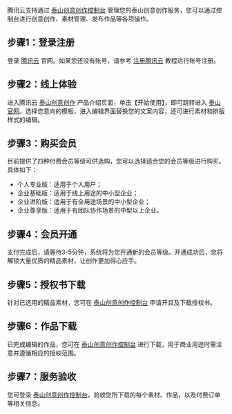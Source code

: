 腾讯云支持通过 [泰山创意创作控制台](http://console.cloud.tencent.com/taidc) 管理您的泰山创意创作服务，您可以通过控制台进行创意创作、素材管理、发布作品等各项操作。

## 步骤1：登录注册
登录 [腾讯云](https://cloud.tencent.com/) 官网。如果您还没有账号，请参考 [注册腾讯云](https://www.qcloud.com/document/product/378/8415) 教程进行账号注册。

## 步骤2：线上体验
进入腾讯云 [泰山创意创作](https://cloud.tencent.com/product/taidc) 产品介绍页面，单击【开始使用】，即可跳转进入 [泰山官网](https://taishan.qq.com/)。选择您意向的模板，进入编辑界面替换您的文案内容，还可进行素材和排版样式的编辑。

## 步骤3：购买会员
目前提供了四种付费会员等级可供选购，您可以选择适合您的会员等级进行购买。具体如下：
- 个人专业版：适用于个人用户；
- 企业基础版：适用于线上用途的中小型企业；
- 企业进阶版：适用于有全用途场景的中小型企业；
- 企业尊享版：适用于有团队协作场景的中型以上企业。


## 步骤4：会员开通
支付完成后，请等待3-5分钟，系统将为您开通新的会员等级。开通成功后，您将解锁大量优质的精品素材，让创作更加得心应手。

## 步骤5：授权书下载
针对已选用的精品素材，您可在 [泰山创意创作控制台](http://console.cloud.tencent.com/taidc) 申请开具及下载授权书。

## 步骤6：作品下载
已完成编辑的作品，您可在 [泰山创意创作控制台](http://console.cloud.tencent.com/taidc) 进行下载，用于商业用途时需注意并遵循相应的授权范围。

## 步骤7：服务验收
您可登录 [泰山创意创作控制台](http://console.cloud.tencent.com/taidc)，验收您所下载的每个素材、作品，以及付费订单等相关信息。
